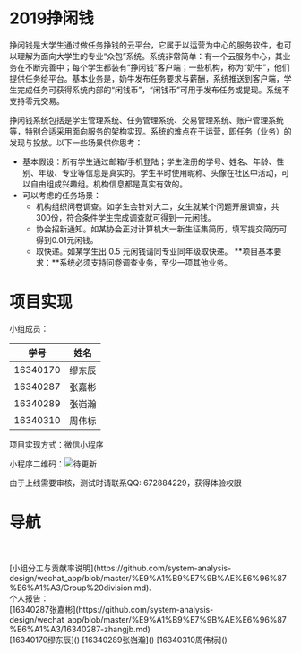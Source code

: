 # 2019挣闲钱
挣闲钱是大学生通过做任务挣钱的云平台，它属于以运营为中心的服务软件，也可以理解为面向大学生的专业“众包”系统。系统非常简单：有一个云服务中心，其业务在不断完善中；每个学生都装有“挣闲钱”客户端；一些机构，称为“奶牛”，他们提供任务给平台。基本业务是，奶牛发布任务要求与薪酬，系统推送到客户端，学生完成任务可获得系统内部的“闲钱币”，“闲钱币”可用于发布任务或提现。系统不支持零元交易。

挣闲钱系统包括是学生管理系统、任务管理系统、交易管理系统、账户管理系统等，特别合适采用面向服务的架构实现。系统的难点在于运营，即任务（业务）的发现与投放。以下一些场景供你思考：

 - 基本假设：所有学生通过邮箱/手机登陆；学生注册的学号、姓名、年龄、性别、年级、专业等信息是真实的。学生平时使用昵称、头像在社区中活动，可以自由组成兴趣组。机构信息都是真实有效的。
 - 可以考虑的任务场景：
     - 机构组织问卷调查。如学生会针对大二，女生就某个问题开展调查，共300份，符合条件学生完成调查就可得到一元闲钱。
     - 协会招新通知。如某协会正对计算机大一新生征集简历，填写提交简历可得到0.01元闲钱。
     - 取快递。如某学生出 0.5 元闲钱请同专业同年级取快递。
**项目基本要求：**系统必须支持问卷调查业务，至少一项其他业务。


# 项目实现

小组成员：   

学号 | 姓名 |  
---|---|  
16340170 | 缪东辰 |  
16340287 | 张嘉彬 |  
16340289 | 张岿瀚 |  
16340310 | 周伟标 |  
  
项目实现方式：微信小程序  

小程序二维码：![待更新](https://note.youdao.com/favicon.ico)

由于上线需要审核，测试时请联系QQ: 672884229，获得体验权限


# 导航
<br>

<br>
[小组分工与贡献率说明](https://github.com/system-analysis-design/wechat_app/blob/master/%E9%A1%B9%E7%9B%AE%E6%96%87%E6%A1%A3/Group%20division.md).
<br>
个人报告：<br>
[16340287张嘉彬](https://github.com/system-analysis-design/wechat_app/blob/master/%E9%A1%B9%E7%9B%AE%E6%96%87%E6%A1%A3/16340287-zhangjb.md)<br>
[16340170缪东辰]()
[16340289张岿瀚]()
[16340310周伟标]()
